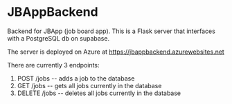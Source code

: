 # JBAppBackend
Backend for JBApp (job board app). This is a Flask server that interfaces with a PostgreSQL db on supabase.

The server is deployed on Azure at https://jbappbackend.azurewebsites.net

There are currently 3 endpoints:
1. POST /jobs -- adds a job to the database
2. GET /jobs -- gets all jobs currently in the database
3. DELETE /jobs -- deletes all jobs currently in the database